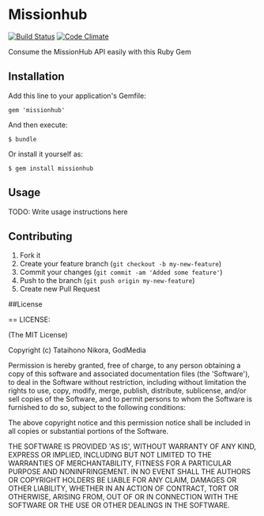 # Missionhub

[![Build Status](https://secure.travis-ci.org/Godmedia/missionhub-gem.png)](http://travis-ci.org/Godmedia/missionhub-gem)
[![Code Climate](https://codeclimate.com/badge.png)](https://codeclimate.com/github/Godmedia/missionhub-gem)

Consume the MissionHub API easily with this Ruby Gem

## Installation

Add this line to your application's Gemfile:

    gem 'missionhub'

And then execute:

    $ bundle

Or install it yourself as:

    $ gem install missionhub

## Usage

TODO: Write usage instructions here

## Contributing

1. Fork it
2. Create your feature branch (`git checkout -b my-new-feature`)
3. Commit your changes (`git commit -am 'Added some feature'`)
4. Push to the branch (`git push origin my-new-feature`)
5. Create new Pull Request

##License

== LICENSE:

(The MIT License)

Copyright (c) Tataihono Nikora, GodMedia

Permission is hereby granted, free of charge, to any person obtaining
a copy of this software and associated documentation files (the
'Software'), to deal in the Software without restriction, including
without limitation the rights to use, copy, modify, merge, publish,
distribute, sublicense, and/or sell copies of the Software, and to
permit persons to whom the Software is furnished to do so, subject to
the following conditions:

The above copyright notice and this permission notice shall be
included in all copies or substantial portions of the Software.

THE SOFTWARE IS PROVIDED 'AS IS', WITHOUT WARRANTY OF ANY KIND,
EXPRESS OR IMPLIED, INCLUDING BUT NOT LIMITED TO THE WARRANTIES OF
MERCHANTABILITY, FITNESS FOR A PARTICULAR PURPOSE AND NONINFRINGEMENT.
IN NO EVENT SHALL THE AUTHORS OR COPYRIGHT HOLDERS BE LIABLE FOR ANY
CLAIM, DAMAGES OR OTHER LIABILITY, WHETHER IN AN ACTION OF CONTRACT,
TORT OR OTHERWISE, ARISING FROM, OUT OF OR IN CONNECTION WITH THE
SOFTWARE OR THE USE OR OTHER DEALINGS IN THE SOFTWARE.
